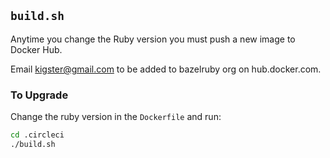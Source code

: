 ## `build.sh`

Anytime you change the Ruby version you must push a new image to Docker Hub.

Email kigster@gmail.com to be added to bazelruby org on hub.docker.com.

### To Upgrade

Change the ruby version in the `Dockerfile` and run:

```bash
cd .circleci
./build.sh
```
